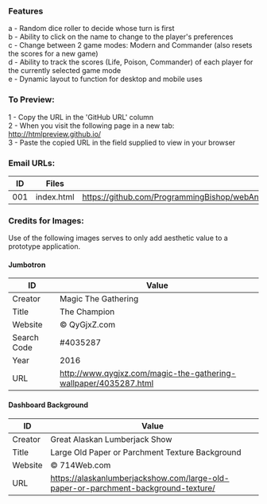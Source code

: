 ### Features

a - Random dice roller to decide whose turn is first  
b - Ability to click on the name to change to the player's preferences  
c - Change between 2 game modes: Modern and Commander (also resets the scores for a new game)  
d - Ability to track the scores (Life, Poison, Commander) of each player for the currently selected game mode  
e - Dynamic layout to function for desktop and mobile uses  

### To Preview:

1 - Copy the URL in the 'GitHub URL' column  
2 - When you visit the following page in a new tab: http://htmlpreview.github.io/  
3 - Paste the copied URL in the field supplied to view in your browser  

### Email URLs:

|ID      |Files               |GitHub URL                                                                                            |
|--------|--------------------|------------------------------------------------------------------------------------------------------|
|001     |index.html          |https://github.com/ProgrammingBishop/webAndEmailDevelopment/blob/master/mtgDashboard/index.html       |


### Credits for Images:

Use of the following images serves to only add aesthetic value to a prototype application.

#### Jumbotron
|ID          | Value                                                           |
|------------|-----------------------------------------------------------------|
|Creator     | Magic The Gathering                                             |
|Title       | The Champion                                                    |
|Website     | © QyGjxZ.com                                                    |
|Search Code | #4035287                                                        |
|Year        | 2016                                                            |
|URL         | http://www.qygjxz.com/magic-the-gathering-wallpaper/4035287.html|

#### Dashboard Background
|ID          | Value                                                                             |
|------------|-----------------------------------------------------------------------------------|
|Creator     | Great Alaskan Lumberjack Show                                                     |
|Title       | Large Old Paper or Parchment Texture Background                                   |
|Website     | © 714Web.com                                                                      |
|URL         | https://alaskanlumberjackshow.com/large-old-paper-or-parchment-background-texture/|
